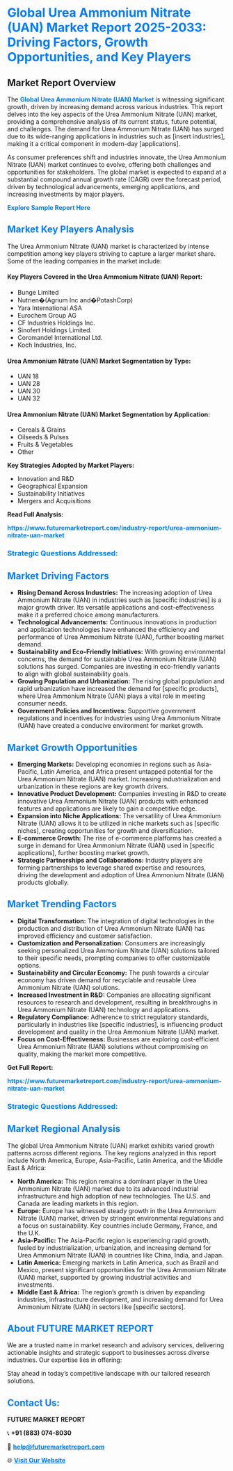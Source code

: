 <h1 style="color: #007BFF;">Global Urea Ammonium Nitrate (UAN) Market Report 2025-2033: Driving Factors, Growth Opportunities, and Key Players</h1>

<section id="overview">
<h2>Market Report Overview</h2>
<p>The <a href="https://www.futuremarketreport.com/industry-report/urea-ammonium-nitrate-uan-market" style="color: #007BFF; text-decoration: none;"><strong>Global Urea Ammonium Nitrate (UAN) Market</strong></a> is witnessing significant growth, driven by increasing demand across various industries. This report delves into the key aspects of the Urea Ammonium Nitrate (UAN) market, providing a comprehensive analysis of its current status, future potential, and challenges. The demand for Urea Ammonium Nitrate (UAN) has surged due to its wide-ranging applications in industries such as [insert industries], making it a critical component in modern-day [applications].</p>
<p>As consumer preferences shift and industries innovate, the Urea Ammonium Nitrate (UAN) market continues to evolve, offering both challenges and opportunities for stakeholders. The global market is expected to expand at a substantial compound annual growth rate (CAGR) over the forecast period, driven by technological advancements, emerging applications, and increasing investments by major players.</p>
</section>

<section id="overview">
<p><a href="https://www.futuremarketreport.com/request-sample/reportId=87075" style="color: #007BFF; text-decoration: none;"><strong>Explore Sample Report Here</strong></a></p>
</section>

<section id="key-players">
<h2 style="color: #007BFF;">Market Key Players Analysis</h2>
<p>The Urea Ammonium Nitrate (UAN) market is characterized by intense competition among key players striving to capture a larger market share. Some of the leading companies in the market include:</p>
<h4>Key Players Covered in the Urea Ammonium Nitrate (UAN) Report:</h4>
<ul><li>Bunge Limited</li><li>Nutrien�(Agrium Inc and�PotashCorp)</li><li>Yara International ASA</li><li>Eurochem Group AG</li><li>CF Industries Holdings Inc.</li><li>Sinofert Holdings Limited.</li><li>Coromandel International Ltd.</li><li>Koch Industries, Inc.</li></ul>
<h4>Urea Ammonium Nitrate (UAN) Market Segmentation by Type:</h4>
<ul><li>UAN 18</li><li>UAN 28</li><li>UAN 30</li><li>UAN 32</li></ul>

<h4>Urea Ammonium Nitrate (UAN) Market Segmentation by Application:</h4>
<ul><li>Cereals &amp; Grains</li><li>Oilseeds &amp; Pulses</li><li>Fruits &amp; Vegetables</li><li>Other</li></ul>
<p><strong>Key Strategies Adopted by Market Players:</strong></p>
<ul>
<li>Innovation and R&D</li>
<li>Geographical Expansion</li>
<li>Sustainability Initiatives</li>
<li>Mergers and Acquisitions</li>
</ul>
</section>

<section>
<p><strong>Read Full Analysis: </strong></p><a href="https://www.futuremarketreport.com/industry-report/urea-ammonium-nitrate-uan-market" style="color: #007BFF; text-decoration: none;"><strong>https://www.futuremarketreport.com/industry-report/urea-ammonium-nitrate-uan-market</strong></a>
<h3 style="color: #007BFF;">Strategic Questions Addressed:</h3>
</section>

<section id="driving-factors">
<h2 style="color: #007BFF;">Market Driving Factors</h2>
<ul>
<li><strong>Rising Demand Across Industries:</strong> The increasing adoption of Urea Ammonium Nitrate (UAN) in industries such as [specific industries] is a major growth driver. Its versatile applications and cost-effectiveness make it a preferred choice among manufacturers.</li>
<li><strong>Technological Advancements:</strong> Continuous innovations in production and application technologies have enhanced the efficiency and performance of Urea Ammonium Nitrate (UAN), further boosting market demand.</li>
<li><strong>Sustainability and Eco-Friendly Initiatives:</strong> With growing environmental concerns, the demand for sustainable Urea Ammonium Nitrate (UAN) solutions has surged. Companies are investing in eco-friendly variants to align with global sustainability goals.</li>
<li><strong>Growing Population and Urbanization:</strong> The rising global population and rapid urbanization have increased the demand for [specific products], where Urea Ammonium Nitrate (UAN) plays a vital role in meeting consumer needs.</li>
<li><strong>Government Policies and Incentives:</strong> Supportive government regulations and incentives for industries using Urea Ammonium Nitrate (UAN) have created a conducive environment for market growth.</li>
</ul>
</section>

<section id="growth-opportunities">
<h2 style="color: #007BFF;">Market Growth Opportunities</h2>
<ul>
<li><strong>Emerging Markets:</strong> Developing economies in regions such as Asia-Pacific, Latin America, and Africa present untapped potential for the Urea Ammonium Nitrate (UAN) market. Increasing industrialization and urbanization in these regions are key growth drivers.</li>
<li><strong>Innovative Product Development:</strong> Companies investing in R&D to create innovative Urea Ammonium Nitrate (UAN) products with enhanced features and applications are likely to gain a competitive edge.</li>
<li><strong>Expansion into Niche Applications:</strong> The versatility of Urea Ammonium Nitrate (UAN) allows it to be utilized in niche markets such as [specific niches], creating opportunities for growth and diversification.</li>
<li><strong>E-commerce Growth:</strong> The rise of e-commerce platforms has created a surge in demand for Urea Ammonium Nitrate (UAN) used in [specific applications], further boosting market growth.</li>
<li><strong>Strategic Partnerships and Collaborations:</strong> Industry players are forming partnerships to leverage shared expertise and resources, driving the development and adoption of Urea Ammonium Nitrate (UAN) products globally.</li>
</ul>
</section>

<section id="trending-factors">
<h2 style="color: #007BFF;">Market Trending Factors</h2>
<ul>
<li><strong>Digital Transformation:</strong> The integration of digital technologies in the production and distribution of Urea Ammonium Nitrate (UAN) has improved efficiency and customer satisfaction.</li>
<li><strong>Customization and Personalization:</strong> Consumers are increasingly seeking personalized Urea Ammonium Nitrate (UAN) solutions tailored to their specific needs, prompting companies to offer customizable options.</li>
<li><strong>Sustainability and Circular Economy:</strong> The push towards a circular economy has driven demand for recyclable and reusable Urea Ammonium Nitrate (UAN) solutions.</li>
<li><strong>Increased Investment in R&D:</strong> Companies are allocating significant resources to research and development, resulting in breakthroughs in Urea Ammonium Nitrate (UAN) technology and applications.</li>
<li><strong>Regulatory Compliance:</strong> Adherence to strict regulatory standards, particularly in industries like [specific industries], is influencing product development and quality in the Urea Ammonium Nitrate (UAN) market.</li>
<li><strong>Focus on Cost-Effectiveness:</strong> Businesses are exploring cost-efficient Urea Ammonium Nitrate (UAN) solutions without compromising on quality, making the market more competitive.</li>
</ul>
</section>

<section>
<p><strong>Get Full Report: </strong></p><a href="https://www.futuremarketreport.com/industry-report/urea-ammonium-nitrate-uan-market" style="color: #007BFF; text-decoration: none;"><strong>https://www.futuremarketreport.com/industry-report/urea-ammonium-nitrate-uan-market</strong></a>
<h3 style="color: #007BFF;">Strategic Questions Addressed:</h3>
</section>


<section id="regional-analysis">
<h2 style="color: #007BFF;">Market Regional Analysis</h2>
<p>The global Urea Ammonium Nitrate (UAN) market exhibits varied growth patterns across different regions. The key regions analyzed in this report include North America, Europe, Asia-Pacific, Latin America, and the Middle East & Africa:</p>
<ul>
<li><strong>North America:</strong> This region remains a dominant player in the Urea Ammonium Nitrate (UAN) market due to its advanced industrial infrastructure and high adoption of new technologies. The U.S. and Canada are leading markets in this region.</li>
<li><strong>Europe:</strong> Europe has witnessed steady growth in the Urea Ammonium Nitrate (UAN) market, driven by stringent environmental regulations and a focus on sustainability. Key countries include Germany, France, and the U.K.</li>
<li><strong>Asia-Pacific:</strong> The Asia-Pacific region is experiencing rapid growth, fueled by industrialization, urbanization, and increasing demand for Urea Ammonium Nitrate (UAN) in countries like China, India, and Japan.</li>
<li><strong>Latin America:</strong> Emerging markets in Latin America, such as Brazil and Mexico, present significant opportunities for the Urea Ammonium Nitrate (UAN) market, supported by growing industrial activities and investments.</li>
<li><strong>Middle East & Africa:</strong> The region’s growth is driven by expanding industries, infrastructure development, and increasing demand for Urea Ammonium Nitrate (UAN) in sectors like [specific sectors].</li>
</ul>
</section>

<footer>
<h2 style="color: #007BFF;">About FUTURE MARKET REPORT</h2>
<p>We are a trusted name in market research and advisory services, delivering actionable insights and strategic support to businesses across diverse industries. Our expertise lies in offering:</p>

<p>Stay ahead in today’s competitive landscape with our tailored research solutions.</p>

<h2 style="color: #007BFF;">Contact Us:</h2>
<p><strong>FUTURE MARKET REPORT</strong></p>
<p>📞 <strong>+91 (883) 074-8030</strong></p>
<p>📧 <strong><a href="mailto:help@futuremarketreport.com" style="color: #007BFF;">help@futuremarketreport.com</a></strong></p>
<p>🌐 <strong><a href="https://www.futuremarketreport.com/" style="color: #007BFF;">Visit Our Website</a></strong></p>
</footer>